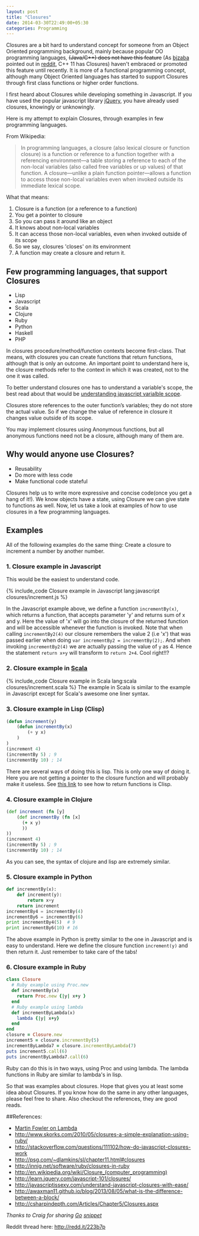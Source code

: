 ```yaml
---
layout: post
title: "Closures"
date: 2014-03-30T22:49:00+05:30
categories: Programming
---
```

Closures are a bit hard to understand concept for someone from an Object Oriented programming background, mainly because popular OO programming languages, <s>(Java/C++) does not have this feature</s> (As [bjzaba][bjzaba] pointed out in [reddit][bjzaba_comment], C++ 11 has Closures) haven't embraced or promoted this feature until recently. It is more of a functional programming concept, although many Object Oriented languages has started to support Closures through first class functions or higher order functions.

I first heard about Closures while developing something in Javascript. If you have used the popular javascript library [jQuery][2], you have already used closures, knowingly or unknowingly.

Here is my attempt to explain Closures, through examples in few programming languages.

From Wikipedia:
> In programming languages, a closure (also lexical closure or function
> closure) is a function or reference to a function together with a
> referencing environment—a table storing a reference to each of the
> non-local variables (also called free variables or up values) of that
> function. A closure—unlike a plain function pointer—allows a
> function to access those non-local variables even when invoked outside
> its immediate lexical scope.

What that means:
1. Closure is a function (or a reference to a function)
2. You get a pointer to closure
3. So you can pass it around like an object
4. It knows about non-local variables
5. It can access those non-local variables, even when invoked outside of its scope
6. So we say, closures 'closes' on its environment
7. A function may create a closure and return it.

## Few programming languages, that support Closures
* Lisp
* Javascript
* Scala
* Clojure
* Ruby
* Python
* Haskell
* PHP

In closures procedure/method/function contexts become first-class. That means, with closures you can create functions that return functions, although that is only an outcome. An important point to understand here is, the closure methods refer to the context in which it was created, not to the one it was called.

To better understand closures one has to understand a variable's scope, the best read about that would be [understanding javascript varialble scope][1].

Closures store references to the outer function’s variables; they do not store the actual value. So if we change the value of reference in closure it changes value outside of its scope.

You may implement closures using Anonymous functions, but all anonymous functions need not be a closure, although many of them are.

## Why would anyone use Closures?
* Reusability
* Do more with less code
* Make functional code stateful

Closures help us to write more expressive and concise code(once you get a hang of it!). We know objects have a state, using Closure we can give state to functions as well.
Now, let us take a look at examples of how to use closures in a few programming languages.

## Examples

All of the following examples do the same thing: Create a closure to increment a number by another number.

### 1. Closure example in Javascript

This would be the easiest to understand code.

{% include_code Closure example in Javascript lang:javascript closures/increment.js %}

In the Javascript example above, we define a function `incrementBy(x)`, which returns a function, that accepts parameter 'y' and returns sum of x and y. Here the value of 'x' will go into the closure of the returned function and will be accessible whenever the function is invoked.
Note that when calling `incrementBy2(4)` our closure remembers the value 2 (i.e 'x') that was passed earlier when doing `var incrementBy2 = incrementBy(2);`. And when invoking `incrementBy2(4)` we are actually passing the value of `y` as 4. Hence the statement `return x+y` will transform to `return 2+4`. Cool right!!?

### 2. Closure example in [Scala][3]
{% include_code Closure example in Scala lang:scala closures/increment.scala %}
The example in Scala is similar to the example in Javascript except for Scala's awesome one liner syntax.
<br/>

### 3. Closure example in Lisp (Clisp)
```lisp
(defun increment(y)
    (defun incrementBy(x)
        (+ y x)
    )
)
(increment 4)
(incrementBy 5) ; 9
(incrementBy 10) ; 14
```

There are several ways of doing this is lisp. This is only one way of doing it. Here you are not getting a pointer to the closure function and will probably make it useless. See [this link](http://dunsmor.com/lisp/onlisp/onlisp_9.html) to see how to return functions is Clisp.


### 4. Closure example in Clojure
```clojure
(def increment (fn [y]
    (def incrementBy (fn [x]
      (+ x y)
      ))
))
(increment 4)
(incrementBy 5) ; 9
(incrementBy 10) ; 14
```
As you can see, the syntax of clojure and lisp are extremely similar.


### 5. Closure example in Python
```python
def incrementBy(x):
    def increment(y):
        return x+y
    return increment
incrementBy4 = incrementBy(4)
incrementBy6 = incrementBy(6)
print incrementBy4(5)  # 9
print incrementBy6(10) # 16
```

The above example in Python is pretty similar to the one in Javascript and is easy to understand. Here we define the closure function `increment(y)` and then return it. Just remember to take care of the tabs!


### 6. Closure example in Ruby
```ruby
class Closure
  # Ruby example using Proc.new
  def incrementBy(x)
    return Proc.new {|y| x+y }
  end
  # Ruby example using lambda
  def incrementByLambda(x)
    lambda {|y| x+y}
  end
end
closure = Closure.new
increment5 = closure.incrementBy(5)
incrementByLambda7 = closure.incrementByLambda(7)
puts increment5.call(6)
puts incrementByLambda7.call(6)
```
Ruby can do this is in two ways, using Proc and using lambda. The lambda functions in Ruby are similar to lambda's in lisp.


So that was examples about closures. Hope that gives you at least some idea about Closures. If you know how do the same in any other languages, please feel free to share. Also checkout the references, they are good reads.

##References:
* [Martin Fowler on Lambda](http://martinfowler.com/bliki/Lambda.html)
* http://www.skorks.com/2010/05/closures-a-simple-explanation-using-ruby/
* http://stackoverflow.com/questions/111102/how-do-javascript-closures-work
* http://psg.com/~dlamkins/sl/chapter11.html#closures
* http://innig.net/software/ruby/closures-in-ruby
* http://en.wikipedia.org/wiki/Closure_(computer_programming)
* http://learn.jquery.com/javascript-101/closures/
* http://javascriptissexy.com/understand-javascript-closures-with-ease/
* http://awaxman11.github.io/blog/2013/08/05/what-is-the-difference-between-a-block/
* http://csharpindepth.com/Articles/Chapter5/Closures.aspx

_Thanks to Craig for sharing [Go][go] [snippet][craig]_

Reddit thread here: http://redd.it/223b7p

[1]: http://www.coolcoder.in/2014/03/everything-you-need-to-know-about.html "Everything you need to know about javascript variable scope"
[2]: http://jquery.com "jQuery"
[3]: http://scala-lang.org/ "Scala"
[go]: http://golang.org/ "The Go Programming Language"
[craig]: http://tech.deepumohan.com/2014/03/closures.html#comment-1316532644
[bjzaba]: http://www.reddit.com/user/bjzaba
[bjzaba_comment]: http://www.reddit.com/r/programming/comments/223b7p/closures/cgiyg9o
